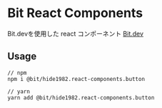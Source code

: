 # Bit React Components
Bit.devを使用した react コンポーネント
[Bit.dev](https://bit.dev/hide1982/react-components)

## Usage
```
// npm
npm i @bit/hide1982.react-components.button

// yarn
yarn add @bit/hide1982.react-components.button
```
